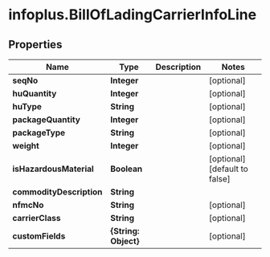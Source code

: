 # infoplus.BillOfLadingCarrierInfoLine

## Properties
Name | Type | Description | Notes
------------ | ------------- | ------------- | -------------
**seqNo** | **Integer** |  | [optional] 
**huQuantity** | **Integer** |  | [optional] 
**huType** | **String** |  | [optional] 
**packageQuantity** | **Integer** |  | [optional] 
**packageType** | **String** |  | [optional] 
**weight** | **Integer** |  | [optional] 
**isHazardousMaterial** | **Boolean** |  | [optional] [default to false]
**commodityDescription** | **String** |  | 
**nfmcNo** | **String** |  | [optional] 
**carrierClass** | **String** |  | [optional] 
**customFields** | **{String: Object}** |  | [optional] 


